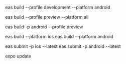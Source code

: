 eas build --profile development --platform android

eas build --profile preview --platform all

eas build -p android --profile preview

eas build --platform ios
eas build --platform android

<!-- to submit a build -->
eas submit -p ios --latest
eas submit -p android --latest

<!-- To publish a new change -->
expo update